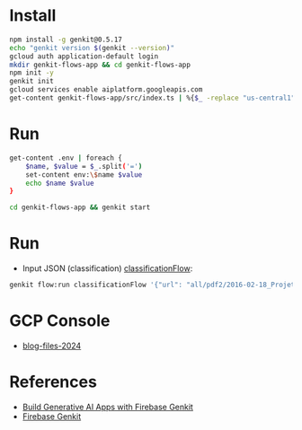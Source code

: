 # Install

```bash
npm install -g genkit@0.5.17
echo "genkit version $(genkit --version)"
gcloud auth application-default login
mkdir genkit-flows-app && cd genkit-flows-app
npm init -y
genkit init
gcloud services enable aiplatform.googleapis.com
get-content genkit-flows-app/src/index.ts | %{$_ -replace "us-central1","southamerica-east1"}
```

# Run

```bash
get-content .env | foreach {
    $name, $value = $_.split('=')
    set-content env:\$name $value
    echo $name $value
}

cd genkit-flows-app && genkit start
```

# Run

- Input JSON (classification) [classificationFlow](http://localhost:4000/run/%252Fflow%252FclassificationFlow):

```bash
genkit flow:run classificationFlow '{"url": "all/pdf2/2016-02-18_Projeto_Capitalismo_e_Esquizofrenia_.pdf","content": ""}' -s 
```

# GCP Console

- [blog-files-2024](https://console.cloud.google.com/storage/browser/blog-files-2024)

# References

- [Build Generative AI Apps with Firebase Genkit](https://www.cloudskillsboost.google/course_templates/1189/)
- [Firebase Genkit](https://firebase.google.com/docs/genkit)

